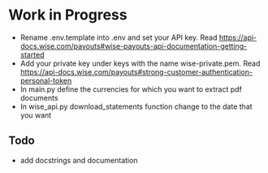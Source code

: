 # Work in Progress

* Rename .env.template into .env and set your API key. Read https://api-docs.wise.com/payouts#wise-payouts-api-documentation-getting-started
* Add your private key under keys with the name wise-private.pem. Read https://api-docs.wise.com/payouts#strong-customer-authentication-personal-token
* In main.py define the currencies for which you want to extract pdf documents
* In wise_api.py download_statements function change to the date that you want

## Todo

* add docstrings and documentation